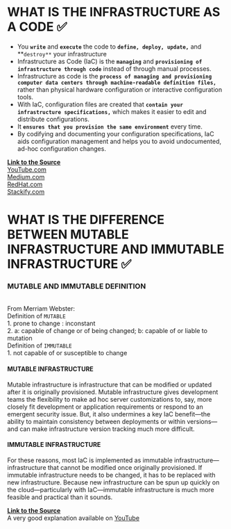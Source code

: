 # WHAT IS THE INFRASTRUCTURE AS A CODE ✅
 * You **`write`** and **`execute`** the code to **`define, deploy, update,`** and **`destroy**` your infrastructure
 * Infrastructure as Code (IaC) is the **`managing`** and **`provisioning of infrastructure through code`** instead of through manual processes.
 *  Infrastructure as code is the **`process of managing and provisioning computer data centers through machine-readable definition files,`** rather than physical hardware configuration or interactive configuration tools.
 * With IaC, configuration files are created that **`contain your infrastructure specifications,`** which makes it easier to edit and distribute configurations.
 * It **`ensures that you provision the same environment`** every time.
 * By codifying and documenting your configuration specifications, IaC aids configuration management and helps you to avoid undocumented, ad-hoc configuration changes.
 
 **<ins>Link to the Source</ins>**
<br>[YouTube.com](https://www.youtube.com/watch?v=POPP2WTJ8es&ab_channel=TechWorldwithNana)
<br>[Medium.com](https://medium.com/bb-tutorials-and-thoughts/250-practice-questions-for-terraform-associate-certification-7a3ccebe6a1a)
<br>[RedHat.com](https://www.redhat.com/en/topics/automation/)
<br>[Stackify.com](https://stackify.com/what-is-infrastructure-as-code-how-it-works-best-practices-tutorials/)


# WHAT IS THE DIFFERENCE BETWEEN MUTABLE INFRASTRUCTURE AND IMMUTABLE INFRASTRUCTURE ✅

### MUTABLE AND IMMUTABLE DEFINITION

<br> From Merriam Webster:
<br> Definition of `MUTABLE`
<br> 1. prone to change : inconstant
<br> 2. a: capable of change or of being changed; b: capable of or liable to mutation
<br> Definition of `IMMUTABLE`
<br> 1. not capable of or susceptible to change

#### MUTABLE INFRASTRUCTURE 
Mutable infrastructure is infrastructure that can be modified or updated after it is originally provisioned. Mutable infrastructure gives development teams the flexibility to make ad hoc server customizations to, say, more closely fit development or application requirements or respond to an emergent security issue. But, it also undermines a key IaC benefit—the ability to maintain consistency between deployments or within versions—and can make infrastructure version tracking much more difficult.

#### IMMUTABLE INFRASTRUCTURE
For these reasons, most IaC is implemented as immutable infrastructure—infrastructure that cannot be modified once originally provisioned. If immutable infrastructure needs to be changed, it has to be replaced with new infrastructure. Because new infrastructure can be spun up quickly on the cloud—particularly with IaC—immutable infrastructure is much more feasible and practical than it sounds.

**<ins>Link to the Source</ins>**
<br>A very good explanation available on [YouTube](https://www.youtube.com/watch?v=5qQQ3yzbKp8&ab_channel=CoreySchafer)